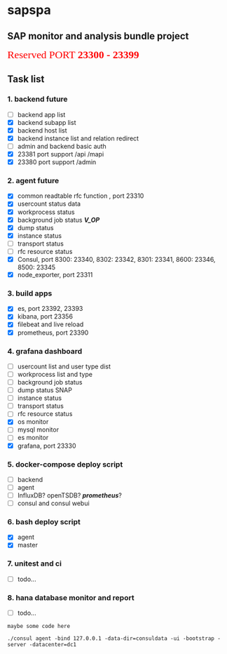 # sapspa

## SAP monitor and analysis bundle project
<font color=red size=5 face="微软雅黑">Reserved PORT **23300 - 23399**</font>

## Task list
### 1. backend future
- [ ] backend app list
- [x] backend subapp list
- [x] backend host list
- [x] backend instance list and relation redirect
- [ ] admin and backend basic auth
- [x] 23381 port support /api /mapi
- [x] 23380 port support /admin

### 2. agent future
- [x] common readtable rfc function , port 23310
- [x] usercount status data
- [x] workprocess status
- [x] background job status **_V_OP_**
- [x] dump status
- [x] instance status
- [ ] transport status
- [ ] rfc resource status
- [x] Consul, port 8300: 23340, 8302: 23342, 8301: 23341, 8600: 23346, 8500: 23345
- [x] node_exporter, port 23311

### 3. build apps
- [x] es, port 23392, 23393
- [x] kibana, port 23356
- [x] filebeat and live reload
- [x] prometheus, port 23390

### 4. grafana dashboard
- [ ] usercount list and user type dist
- [ ] workprocess list and type
- [ ] background job status
- [ ] dump status SNAP
- [ ] instance status
- [ ] transport status
- [ ] rfc resource status
- [x] os monitor
- [ ] mysql monitor
- [ ] es monitor
- [x] grafana, port 23330

### 5. docker-compose deploy script
- [ ] backend
- [ ] agent
- [ ] InfluxDB? openTSDB? **_prometheus_**?
- [ ] consul and consul webui

### 6. bash deploy script
- [x] agent
- [x] master

### 7. unitest and ci
- [ ] todo...

### 8. hana database monitor and report
- [ ] todo...



```
maybe some code here

./consul agent -bind 127.0.0.1 -data-dir=consuldata -ui -bootstrap -server -datacenter=dc1
```